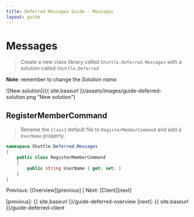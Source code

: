 ```yaml
---
title: Deferred Messages Guide - Messages
layout: guide
---
```

<script src="{{ site.baseurl }}/assets/js/guide-deferred.js"></script>
<script>shuttle.guideData.selectedItemName = 'guide-deferred-messages'</script>
# Messages

> Create a new class library called `Shuttle.Deferred.Messages` with a solution called `Shuttle.Deferred`

**Note**: remember to change the *Solution name*.

![New solution]({{ site.baseurl }}/assets/images/guide-deferred-solution.png "New solution")

## RegisterMemberCommand

> Rename the `Class1` default file to `RegisterMemberCommand` and add a `UserName` property.

``` c#
namespace Shuttle.Deferred.Messages
{
	public class RegisterMemberCommand
	{
		public string UserName { get; set; }
	}
}
```

Previous: [Overview][previous] | Next: [Client][next]

[previous]: {{ site.baseurl }}/guide-deferred-overview
[next]: {{ site.baseurl }}/guide-deferred-client
